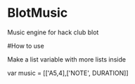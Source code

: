 # BlotMusic

Music engine for hack club blot

#How to use

Make a list variable with more lists inside

var music = [['A5,4],['NOTE', DURATION]]
